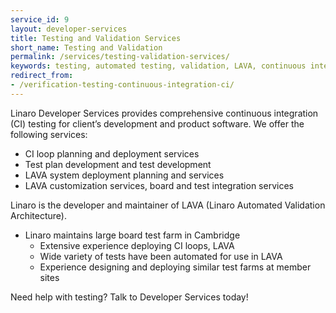 ```yaml
---
service_id: 9
layout: developer-services
title: Testing and Validation Services
short_name: Testing and Validation
permalink: /services/testing-validation-services/
keywords: testing, automated testing, validation, LAVA, continuous integration, CI, test plan, test development
redirect_from:
- /verification-testing-continuous-integration-ci/
---
```

Linaro Developer Services provides comprehensive continuous integration (CI) testing for client’s development and product software.  We offer the following services:
- CI loop planning and deployment services
- Test plan development and test development
- LAVA system deployment planning and services
- LAVA customization services, board and test integration services

Linaro is the developer and maintainer of LAVA (Linaro Automated Validation Architecture).

- Linaro maintains large board test farm in Cambridge
    - Extensive experience deploying CI loops, LAVA
    - Wide variety of tests have been automated for use in LAVA
    - Experience designing and deploying similar test farms at member sites

Need help with testing?  Talk to Developer Services today!
